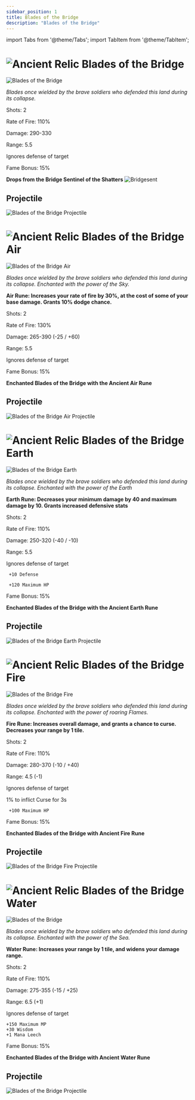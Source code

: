 ```yaml
---
sidebar_position: 1
title: Blades of the Bridge
description: "Blades of the Bridge"
---
```


import Tabs from '@theme/Tabs';
import TabItem from '@theme/TabItem';

<Tabs>
  <TabItem value="Blades of the Bridge" label="Blades of the Bridge" default>

# ![Ancient Relic](https://cdn.discordapp.com/attachments/1026159786313650256/1045182982090145843/Ancient_Relic_Bag.png) Blades of the Bridge  

![Blades of the Bridge](https://vwiki.valorserver.com/api/item/picture/Blades%20of%20the%20Bridge)

<i>Blades once wielded by the brave soldiers who defended this land during its collapse.</i>

Shots: 2

Rate of Fire: 110%

Damage: 290-330

Range: 5.5

Ignores defense of target

Fame Bonus: 15%

  **Drops from the Bridge Sentinel of the Shatters**  ![Bridgesent](https://cdn.discordapp.com/attachments/1107378591026655272/1107388508705914900/sen.png) 


    
## Projectile

![Blades of the Bridge Projectile](https://cdn.discordapp.com/attachments/1160376179996496013/1187539843228647474/normal_ar_blade.gif?ex=659741aa&is=6584ccaa&hm=011421fa053ea30d5915d339ad222c75fe997f882c4e0d7ae2b633ffc54bbcf9&)

  </TabItem>
  <TabItem value="Air" label="Air">

#  ![Ancient Relic](https://cdn.discordapp.com/attachments/1026159786313650256/1045182982090145843/Ancient_Relic_Bag.png) Blades of the Bridge Air

![Blades of the Bridge Air](https://vwiki.valorserver.com/api/item/picture/Blades%20of%20the%20Bridge%20Air)

<i>Blades once wielded by the brave soldiers who defended this land during its collapse. Enchanted with the power of the Sky.</i>

**Air Rune: Increases your rate of fire by 30%, at the cost of some of your base damage. Grants 10% dodge chance.**

Shots: 2

Rate of Fire: 130%

Damage: 265-390 (-25 / +60)

Range: 5.5

Ignores defense of target

Fame Bonus: 15%

**Enchanted Blades of the Bridge with the Ancient Air Rune**

## Projectile

![Blades of the Bridge Air Projectile](https://cdn.discordapp.com/attachments/1160376179996496013/1187540834963443782/normal_ar_blade.gif?ex=65974296&is=6584cd96&hm=b4fad096bf6dd7f6d911eb50566ab50fff11b7ce9130058922f3d97344326f1e&)

  </TabItem>
  <TabItem value="Earth" label="Earth">

# ![Ancient Relic](https://cdn.discordapp.com/attachments/1026159786313650256/1045182982090145843/Ancient_Relic_Bag.png) Blades of the Bridge Earth

![Blades of the Bridge Earth](https://vwiki.valorserver.com/api/item/picture/Blades%20of%20the%20Bridge%20earth)

<i>Blades once wielded by the brave soldiers who defended this land during its collapse. Enchanted with the power of the Earth</i>

**Earth Rune: Decreases your minimum damage by 40 and maximum damage by 10. Grants increased defensive stats**

Shots: 2

Rate of Fire: 110%

  Damage: 250-320 (-40 / -10)

  Range: 5.5

Ignores defense of target

     +10 Defense

     +120 Maximum HP

Fame Bonus: 15%

**Enchanted Blades of the Bridge with the Ancient Earth Rune**

## Projectile

![Blades of the Bridge Earth Projectile](https://cdn.discordapp.com/attachments/1160376179996496013/1187541043235782756/normal_ar_blade.gif?ex=659742c8&is=6584cdc8&hm=e358a1df824d97d83e1a98b6299cb6ab7050cfd27459a7297d029dbc223b96e7&)
  </TabItem>
  <TabItem value="Fire" label="Fire">

# ![Ancient Relic](https://cdn.discordapp.com/attachments/1026159786313650256/1045182982090145843/Ancient_Relic_Bag.png) Blades of the Bridge Fire

![Blades of the Bridge Fire](https://vwiki.valorserver.com/api/item/picture/Blades%20of%20the%20Bridge%20Fire)

<i>Blades once wielded by the brave soldiers who defended this land during its collapse. Enchanted with the power of roaring Flames.</i>

**Fire Rune: Increases overall damage, and grants a chance to curse. Decreases your range by 1 tile.**

Shots: 2

Rate of Fire: 110%

Damage: 280-370 (-10 / +40)

Range: 4.5 (-1)

Ignores defense of target

1% to inflict Curse for 3s

     +100 Maximum HP

Fame Bonus: 15%

**Enchanted Blades of the Bridge with Ancient Fire Rune**

## Projectile

![Blades of the Bridge Fire Projectile](https://cdn.discordapp.com/attachments/1160376179996496013/1187540566968381500/normal_ar_blade.gif?ex=65974256&is=6584cd56&hm=c645dbfb43446a46fa4b14b7c070a1e11b4e1143ab56dd89d752643bad389ae8&)
# ![Ancient Relic](https://cdn.discordapp.com/attachments/1026159786313650256/1045182982090145843/Ancient_Relic_Bag.png) Blades of the Bridge Water

![Blades of the Bridge](https://vwiki.valorserver.com/api/item/picture/Blades%20of%20the%20Bridge%20Water)

<i>Blades once wielded by the brave soldiers who defended this land during its collapse. Enchanted with the power of the Sea.</i>

**Water Rune: Increases your range by 1 tile, and widens your damage range.**

Shots: 2

Rate of Fire: 110%

Damage: 275-355 (-15 / +25)

Range: 6.5 (+1)

Ignores defense of target

    +150 Maximum MP
    +30 Wisdom
    +1 Mana Leech

Fame Bonus: 15%

**Enchanted Blades of the Bridge with Ancient Water Rune**

## Projectile

![Blades of the Bridge Projectile](https://cdn.discordapp.com/attachments/1160376179996496013/1187540327024828426/normal_ar_blade.gif?ex=6597421d&is=6584cd1d&hm=1dd05d0bf3664dfa36bf79d51f6c60e3a9f30c93d68856bcb77bb14fb0550816&)
  </TabItem>
</Tabs>

